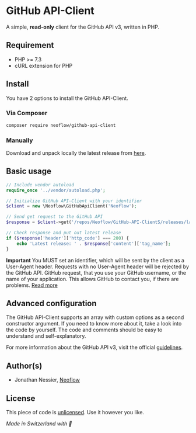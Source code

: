 # GitHub API-Client
A simple, **read-only** client for the GitHub API v3, written in PHP.

## Requirement
* PHP >= 7.3
* cURL extension for PHP

## Install
You have 2 options to install the GitHub API-Client.

### Via Composer
```bash
composer require neoflow/github-api-client
```

### Manually
Download and unpack locally the latest release from [here](https://github.com/Neoflow/GitHub-API-Client/releases).

## Basic usage
```php
// Include vendor autoload
require_once '../vendor/autoload.php';

// Initialize GitHub API-Client with your identifier
$client = new \Neoflow\GitHubApiClient('Neoflow');

// Send get request to the GitHub API
$response = $client->get('/repos/Neoflow/GitHub-API-ClientS/releases/latest');

// Check response and put out latest release
if ($response['header']['http_code'] === 200) {
    echo 'Latest release: ' . $response['content']['tag_name'];
}
```
**Important** You MUST set an identifier, which will be sent by the client as a User-Agent header. Requests with no 
User-Agent header will be rejected by the GitHub API. GitHub request, that you use your GitHub username, or the name of 
your application. This allows GitHub to contact you, if there are problems. [Read more](https://developer.github.com/v3/#user-agent-required)

## Advanced configuration
The GitHub API-Client supports an array with custom options as a second constructor argument. If you need to know more 
about it, take a look into the code by yourself. The code and  comments should be easy to understand and self-explanatory.

For more information about the GitHub API v3, visit the official [guidelines](https://developer.github.com/v3/).

## Author(s)
* Jonathan Nessier, [Neoflow](https://www.neoflow.ch)

## License
This piece of code is [unlicensed](https://github.com/Neoflow/GitHub-API-Client/blob/master/LICENSE). Use it however you like. 

*Made in Switzerland with :cheese:*
